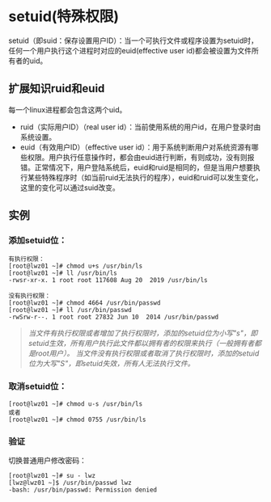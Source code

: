 # setuid(特殊权限)
setuid（即suid：保存设置用户ID）：当一个可执行文件或程序设置为setuid时，任何一个用户执行这个进程时对应的euid(effective user id)都会被设置为文件所有者的uid。

## 扩展知识ruid和euid
每一个linux进程都会包含这两个uid。
* ruid（实际用户ID）（real user id）：当前使用系统的用户id，在用户登录时由系统设置。
* euid（有效用户ID）（effective user id）：用于系统判断用户对系统资源有哪些权限。用户执行任意操作时，都会由euid进行判断，有则成功，没有则报错。正常情况下，用户登陆系统后，euid和ruid是相同的，但是当用户想要执行某些特殊程序时（如当前ruid无法执行的程序），euid和ruid可以发生变化，这里的变化可以通过suid改变。


## 实例
### 添加setuid位：

```
有执行权限：
[root@lwz01 ~]# chmod u+s /usr/bin/ls
[root@lwz01 ~]# ll /usr/bin/ls
-rwsr-xr-x. 1 root root 117608 Aug 20  2019 /usr/bin/ls

没有执行权限：
[root@lwz01 ~]# chmod 4664 /usr/bin/passwd 
[root@lwz01 ~]# ll /usr/bin/passwd 
-rwSrw-r--. 1 root root 27832 Jun 10  2014 /usr/bin/passwd
```
> *当文件有执行权限或者增加了执行权限时，添加的setuid位为小写"s"，即setuid生效，所有用户执行此文件都以拥有者的权限来执行（一般拥有者都是root用户）。*
> *当文件没有执行权限或者取消了执行权限时，添加的setuid位为大写"S"，即setuid失效，所有人无法执行文件。*

### 取消setuid位：

```
[root@lwz01 ~]# chmod u-s /usr/bin/ls
或者
[root@lwz01 ~]# chmod 0755 /usr/bin/ls
```

### 验证
切换普通用户修改密码：
```
[root@lwz01 ~]# su - lwz
[lwz@lwz01 ~]$ /usr/bin/passwd lwz
-bash: /usr/bin/passwd: Permission denied
```